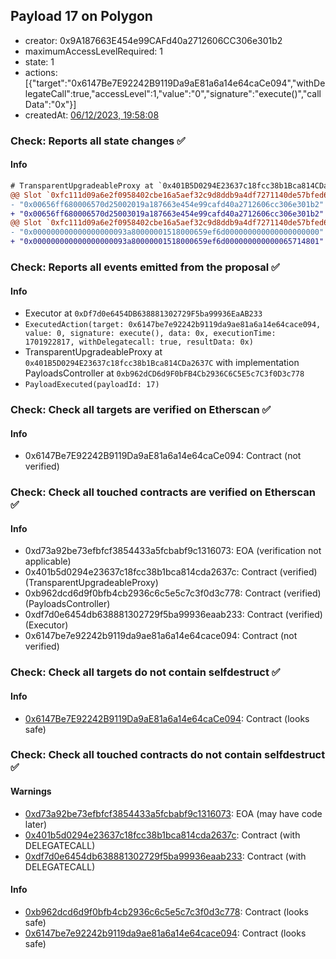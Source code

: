 ## Payload 17 on Polygon

- creator: 0x9A187663E454e99CAFd40a2712606CC306e301b2
- maximumAccessLevelRequired: 1
- state: 1
- actions: [{"target":"0x6147Be7E92242B9119Da9aE81a6a14e64caCe094","withDelegateCall":true,"accessLevel":1,"value":"0","signature":"execute()","callData":"0x"}]
- createdAt: [06/12/2023, 19:58:08](https://polygonscan.com/tx/0xf45e5e36fd95cd3a468ad963b1e4bea297558aa3a8099f2ee9f85dac69fd9fd2)

### Check: Reports all state changes :white_check_mark:

#### Info


```diff
# TransparentUpgradeableProxy at `0x401B5D0294E23637c18fcc38b1Bca814CDa2637C` with implementation PayloadsController at `0xb962dCD6d9F0bFB4Cb2936C6C5E5c7C3f0D3c778`
@@ Slot `0xfc111d09a6e2f0958402cbe16a5aef32c9d8ddb9a4df7271140de57bfed6525a` @@
- "0x00656ff680006570d25002019a187663e454e99cafd40a2712606cc306e301b2"
+ "0x00656ff680006570d25003019a187663e454e99cafd40a2712606cc306e301b2"
@@ Slot `0xfc111d09a6e2f0958402cbe16a5aef32c9d8ddb9a4df7271140de57bfed6525b` @@
- "0x000000000000000000093a80000001518000659ef6d000000000000000000000"
+ "0x000000000000000000093a80000001518000659ef6d000000000000065714801"
```


### Check: Reports all events emitted from the proposal :white_check_mark:

#### Info

- Executor at `0xDf7d0e6454DB638881302729F5ba99936EaAB233`
- `ExecutedAction(target: 0x6147be7e92242b9119da9ae81a6a14e64cace094, value: 0, signature: execute(), data: 0x, executionTime: 1701922817, withDelegatecall: true, resultData: 0x)`
- TransparentUpgradeableProxy at `0x401B5D0294E23637c18fcc38b1Bca814CDa2637C` with implementation PayloadsController at `0xb962dCD6d9F0bFB4Cb2936C6C5E5c7C3f0D3c778`
- `PayloadExecuted(payloadId: 17)`

### Check: Check all targets are verified on Etherscan :white_check_mark:

#### Info

- 0x6147Be7E92242B9119Da9aE81a6a14e64caCe094: Contract (not verified)

### Check: Check all touched contracts are verified on Etherscan :white_check_mark:

#### Info

- 0xd73a92be73efbfcf3854433a5fcbabf9c1316073: EOA (verification not applicable)
- 0x401b5d0294e23637c18fcc38b1bca814cda2637c: Contract (verified) (TransparentUpgradeableProxy)
- 0xb962dcd6d9f0bfb4cb2936c6c5e5c7c3f0d3c778: Contract (verified) (PayloadsController)
- 0xdf7d0e6454db638881302729f5ba99936eaab233: Contract (verified) (Executor)
- 0x6147be7e92242b9119da9ae81a6a14e64cace094: Contract (not verified)

### Check: Check all targets do not contain selfdestruct :white_check_mark:

#### Info

- [0x6147Be7E92242B9119Da9aE81a6a14e64caCe094](https://polygonscan.com/address/0x6147Be7E92242B9119Da9aE81a6a14e64caCe094): Contract (looks safe)

### Check: Check all touched contracts do not contain selfdestruct :white_check_mark:

#### Warnings

- [0xd73a92be73efbfcf3854433a5fcbabf9c1316073](https://polygonscan.com/address/0xd73a92be73efbfcf3854433a5fcbabf9c1316073): EOA (may have code later)
- [0x401b5d0294e23637c18fcc38b1bca814cda2637c](https://polygonscan.com/address/0x401b5d0294e23637c18fcc38b1bca814cda2637c): Contract (with DELEGATECALL)
- [0xdf7d0e6454db638881302729f5ba99936eaab233](https://polygonscan.com/address/0xdf7d0e6454db638881302729f5ba99936eaab233): Contract (with DELEGATECALL)

#### Info

- [0xb962dcd6d9f0bfb4cb2936c6c5e5c7c3f0d3c778](https://polygonscan.com/address/0xb962dcd6d9f0bfb4cb2936c6c5e5c7c3f0d3c778): Contract (looks safe)
- [0x6147be7e92242b9119da9ae81a6a14e64cace094](https://polygonscan.com/address/0x6147be7e92242b9119da9ae81a6a14e64cace094): Contract (looks safe)

